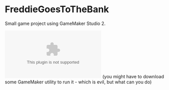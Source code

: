 # FreddieGoesToTheBank

Small game project using GameMaker Studio 2.

![Executable](./FreddieGoesToTheBank.exe) (you might have to download some GameMaker utility to run it - which is evil, but what can you do)
